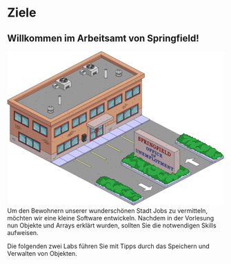 # Ziele

## Willkommen im Arbeitsamt von Springfield!
![img.png](img/office.png)
Um den Bewohnern unserer wunderschönen Stadt Jobs zu vermitteln, möchten wir eine kleine Software entwickeln. 
Nachdem in der Vorlesung nun Objekte und Arrays erklärt wurden, sollten Sie die notwendigen Skills aufweisen.

Die folgenden zwei Labs führen Sie mit Tipps durch das Speichern und Verwalten von Objekten.

